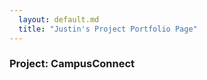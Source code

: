 ```yaml
---
  layout: default.md
  title: "Justin's Project Portfolio Page"
---
```


### Project: CampusConnect

